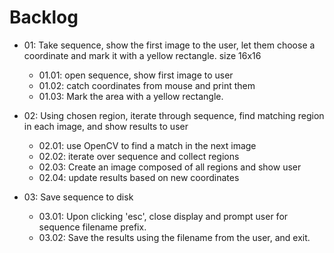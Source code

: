 Backlog
=======

- 01: Take sequence, show the first image to the user, let them choose a coordinate
  and mark it with a yellow rectangle. size 16x16
  + 01.01: open sequence, show first image to user
  + 01.02: catch coordinates from mouse and print them
  - 01.03: Mark the area with a yellow rectangle.

- 02: Using chosen region, iterate through sequence, find matching region in
  each image, and show results to user
  - 02.01: use OpenCV to find a match in the next image
  - 02.02: iterate over sequence and collect regions
  - 02.03: Create an image composed of all regions and show user
  - 02.04: update results based on new coordinates

- 03: Save sequence to disk
  - 03.01: Upon clicking 'esc', close display and prompt user for sequence
    filename prefix.
  - 03.02: Save the results using the filename from the user, and exit.
